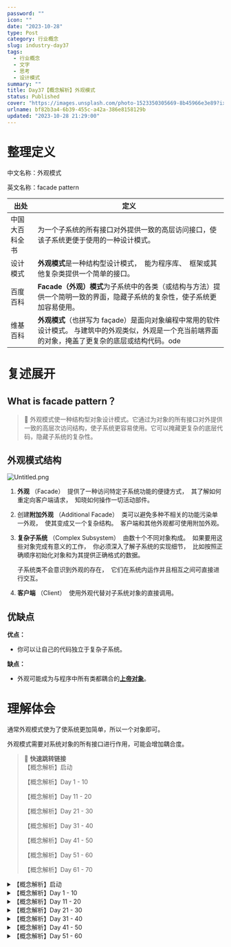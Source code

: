 ```yaml
---
password: ""
icon: ""
date: "2023-10-28"
type: Post
category: 行业概念
slug: industry-day37
tags:
  - 行业概念
  - 文字
  - 思考
  - 设计模式
summary: ""
title: Day37【概念解析】外观模式
status: Published
cover: "https://images.unsplash.com/photo-1523350305669-8b45966e3e89?ixlib=rb-4.0.3&q=85&fm=jpg&crop=entropy&cs=srgb"
urlname: bf82b3a4-6b39-455c-a42a-386e8158129b
updated: "2023-10-28 21:29:00"
---
```


# 整理定义

中文名称：外观模式

英文名称：facade pattern

| 出处           | 定义                                                                                                                                                    |
| -------------- | ------------------------------------------------------------------------------------------------------------------------------------------------------- |
| 中国大百科全书 | 为一个子系统的所有接口对外提供一致的高层访问接口，使该子系统更便于使用的一种设计模式。                                                                  |
| 设计模式       | **外观模式**是一种结构型设计模式，  能为程序库、  框架或其他复杂类提供一个简单的接口。                                                                  |
| 百度百科       | **Facade（外观）模式**为子系统中的各类（或结构与方法）提供一个简明一致的界面，隐藏子系统的复杂性，使子系统更加容易使用。                                |
| 维基百科       | **外观模式**（也拼写为 façade）是面向对象编程中常用的软件设计模式。 与建筑中的外观类似，外观是一个充当前端界面的对象，掩盖了更复杂的底层或结构代码。ode |

# 复述展开

## What is facade pattern？

> 📌 外观模式使一种结构型对象设计模式。它通过为对象的所有接口对外提供一致的高层次访问结构，使子系统更容易使用。它可以掩藏更复杂的底层代码，隐藏子系统的复杂性。

## 外观模式结构

![Untitled.png](https://prod-files-secure.s3.us-west-2.amazonaws.com/dea38628-64dc-40fd-8d17-2efa87e3d554/9e4b6a6c-18f1-49e6-9528-1c0404a98a50/Untitled.png?X-Amz-Algorithm=AWS4-HMAC-SHA256&X-Amz-Content-Sha256=UNSIGNED-PAYLOAD&X-Amz-Credential=AKIAT73L2G45HZZMZUHI%2F20231121%2Fus-west-2%2Fs3%2Faws4_request&X-Amz-Date=20231121T120440Z&X-Amz-Expires=3600&X-Amz-Signature=3c9f43c67d579020af114ef4e758512de5be5ea76248bc7e2ae8e3bf4aef00df&X-Amz-SignedHeaders=host&x-id=GetObject)

1. **外观** （Facade）  提供了一种访问特定子系统功能的便捷方式，  其了解如何重定向客户端请求，  知晓如何操作一切活动部件。
2. 创建**附加外观** （Additional Facade）  类可以避免多种不相关的功能污染单一外观，  使其变成又一个复杂结构。  客户端和其他外观都可使用附加外观。
3. **复杂子系统** （Complex Subsystem）  由数十个不同对象构成。  如果要用这些对象完成有意义的工作，  你必须深入了解子系统的实现细节，  比如按照正确顺序初始化对象和为其提供正确格式的数据。

   子系统类不会意识到外观的存在，  它们在系统内运作并且相互之间可直接进行交互。

4. **客户端** （Client）  使用外观代替对子系统对象的直接调用。

## 优缺点

**优点：**

- 你可以让自己的代码独立于复杂子系统。

**缺点：**

- 外观可能成为与程序中所有类都耦合的[**上帝对象**](https://refactoringguru.cn/antipatterns/god-object)。

# 理解体会

通常外观模式使为了使系统更加简单，所以一个对象即可。

外观模式需要对系统对象的所有接口进行作用，可能会增加耦合度。

> 📌 **快速跳转链接**  
> 【概念解析】启动
>
> 【概念解析】Day 1 - 10
>
> 【概念解析】Day 11 - 20
>
> 【概念解析】Day 21 - 30
>
> 【概念解析】Day 31 - 40
>
> 【概念解析】Day 41 - 50
>
> 【概念解析】Day 51 - 60
>
> 【概念解析】Day 61 - 70

<details>
<summary>【概念解析】启动</summary>

[bookmark](https://kuangyichen.com/article/industry)

[bookmark](https://kuangyichen.com/article/start-industry-100-words)

</details>

<details>
<summary>【概念解析】Day 1 - 10</summary>

[bookmark](https://kuangyichen.com/article/industry-day1)

[bookmark](https://kuangyichen.com/article/industry-day2)

[bookmark](https://kuangyichen.com/article/industry-day3)

[bookmark](https://kuangyichen.com/article/industry-day4)

[bookmark](https://kuangyichen.com/article/industry-day5)

[bookmark](https://kuangyichen.com/article/industry-day6)

[bookmark](https://kuangyichen.com/article/industry-day7)

[bookmark](https://kuangyichen.com/article/industry-day8)

[bookmark](https://kuangyichen.com/article/industry-day9)

[bookmark](https://kuangyichen.com/article/industry-day10)

</details>

<details>
<summary>【概念解析】Day 11 - 20</summary>

[bookmark](https://kuangyichen.com/article/industry-day11)

[bookmark](https://kuangyichen.com/article/industry-day12)

[bookmark](https://kuangyichen.com/article/industry-day13)

[bookmark](https://kuangyichen.com/article/industry-day14)

[bookmark](https://kuangyichen.com/article/industry-day15)

[bookmark](https://kuangyichen.com/article/industry-day16)

[bookmark](https://kuangyichen.com/article/industry-day17)

[bookmark](https://kuangyichen.com/article/industry-day18)

[bookmark](https://kuangyichen.com/article/industry-day19)

[bookmark](https://kuangyichen.com/article/industry-day20)

</details>

<details>
<summary>【概念解析】Day 21 - 30</summary>

[bookmark](https://kuangyichen.com/article/industry-day21)

[bookmark](https://kuangyichen.com/article/industry-day22)

[bookmark](https://kuangyichen.com/article/industry-day23)

[bookmark](https://kuangyichen.com/article/industry-day24)

[bookmark](https://kuangyichen.com/article/industry-day25)

[bookmark](https://kuangyichen.com/article/industry-day26)

[bookmark](https://kuangyichen.com/article/industry-day27)

[bookmark](https://kuangyichen.com/article/industry-day28)

[bookmark](https://kuangyichen.com/article/industry-day29)

[bookmark](https://kuangyichen.com/article/industry-day30)

</details>

<details>
<summary>【概念解析】Day 31 - 40</summary>

[bookmark](https://kuangyichen.com/article/industry-day31)

[bookmark](https://kuangyichen.com/article/industry-day32)

[bookmark](https://kuangyichen.com/article/industry-day33)

[bookmark](https://kuangyichen.com/article/industry-day34)

[bookmark](https://kuangyichen.com/article/industry-day35)

[bookmark](https://kuangyichen.com/article/industry-day36)

[bookmark](https://kuangyichen.com/article/industry-day37)

[bookmark](https://kuangyichen.com/article/industry-day38)

[bookmark](https://kuangyichen.com/article/industry-day39)

[bookmark](https://kuangyichen.com/article/industry-day40)

</details>

<details>
<summary>【概念解析】Day 41 - 50</summary>

[bookmark](https://kuangyichen.com/article/industry-day41)

[bookmark](https://kuangyichen.com/article/industry-day42)

[bookmark](https://kuangyichen.com/article/industry-day43)

[bookmark](https://kuangyichen.com/article/industry-day44)

[bookmark](https://kuangyichen.com/article/industry-day45)

[bookmark](https://kuangyichen.com/article/industry-day46)

[bookmark](https://kuangyichen.com/article/industry-day47)

[bookmark](https://kuangyichen.com/article/industry-day48)

[bookmark](https://kuangyichen.com/article/industry-day49)

[bookmark](https://kuangyichen.com/article/industry-day50)

</details>

<details>
<summary>【概念解析】Day 51 - 60</summary>

[bookmark](https://kuangyichen.com/article/industry-day51)

[bookmark](https://kuangyichen.com/article/industry-day52)

[bookmark](https://kuangyichen.com/article/industry-day53)

[bookmark](https://kuangyichen.com/article/industry-day54)

[bookmark](https://kuangyichen.com/article/industry-day55)

[bookmark](https://kuangyichen.com/article/industry-day56)

[bookmark](https://kuangyichen.com/article/industry-day57)

[bookmark](https://kuangyichen.com/article/industry-day58)

[bookmark](https://kuangyichen.com/article/industry-day59)

</details>
